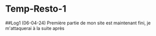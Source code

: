 # Temp-Resto-1

##Log1 (06-04-24)
  Première partie de mon site est maintenant fini, je m'attaquerai à la suite après
